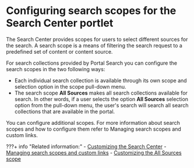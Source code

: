 # Configuring search scopes for the Search Center portlet

The Search Center provides scopes for users to select different sources for the search. A search scope is a means of filtering the search request to a predefined set of content or content source.

For search collections provided by Portal Search you can configure the search scopes in the two following ways:

-   Each individual search collection is available through its own scope and selection option in the scope pull-down menu.
-   The search scope **All Sources** makes all search collections available for search. In other words, if a user selects the option **All Sources** selection option from the pull-down menu, the user's search will search all search collections that are available in the portal.

You can configure additional scopes. For more information about search scopes and how to configure them refer to Managing search scopes and custom links.


???+ info "Related information:"
    - [Customizing the Search Center](../customize_searchcenter/index.md)
    - [Managing search scopes and custom links](../customize_searchcenter/srtmgscops.md)
    - [Customizing the All Sources scope](../customize_searchcenter/srtcustomscope.md)

